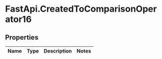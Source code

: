 # FastApi.CreatedToComparisonOperator16

## Properties
Name | Type | Description | Notes
------------ | ------------- | ------------- | -------------
